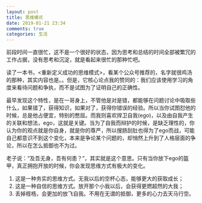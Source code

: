 ```yaml
---
layout: post
title: 思维模式
date: 2019-01-21 23:34
comments: true
categories: 生活
---
```


前段时间一直很忙，这不是一个很好的状态，因为思考和总结的时间全部被繁冗的工作占据，没有思考和沉淀，就是看起来很忙的那种忙吧。

读了一本书，<重新定义成功的思维模式>，看某个公众号推荐的，名字就很鸡汤的那种，其实内容也是。。但是，它核心论点我的赞同的：我们应该使用学习的角度来看待问题和争执，而不是试图为了证明自己的正确性。

最早发现这个特性，是在一哥身上，不管他是对是错，都能够在问题讨论中吸取些什么，如果错了，获得知识，如果对了，获得你错误的经验。所以当你试图怼他的时候，总是他占便宜，特别的憋屈。而我则喜欢捍卫自我(ego)，以及由自我产生的关联和想法，ego，这就是关键。当为了自我而辩护的时候，是缺乏理性的，你认为你的观点就是你自身，就是你的尊严，所以搜肠刮肚也得为了ego而战，可能自己都意识不到这个变化，本来是争论某个问题的，却悄然上升到了人格层面的争论，所以在怎么抵御也不为过。

老子说：“及吾无身，吾有何患？”，其实就是这个意思。只有当你放下ego的盔甲，真正拥抱开放的时候，你会发现思维方式有极大的变化。

1. 这是一种务实的思维方式。无我以后的空杯心态，能够更大的获取成长；
2. 这是一种自信的思维方式。放开那个小我以后，会获得更燃超然的大我；
3. 丢掉桎梏，会更加的放飞自我。不用在无谓的抵御，更多的心力去天马行空。
